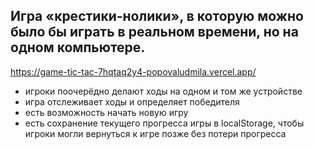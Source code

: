 <h2>Игра «крестики-нолики», в которую можно было бы играть в реальном времени, но на одном компьютере.</h2>

https://game-tic-tac-7hqtaq2y4-popovaludmila.vercel.app/

<ul>

<li> игроки поочерёдно делают ходы на одном и том же устройстве </li>
<li>игра отслеживает ходы и определяет победителя</li>
 <li>есть возможность начать новую игру</li>
 <li>есть сохранение текущего прогресса игры в localStorage, чтобы игроки могли вернуться к игре позже без потери прогресса</li>
</ul>
